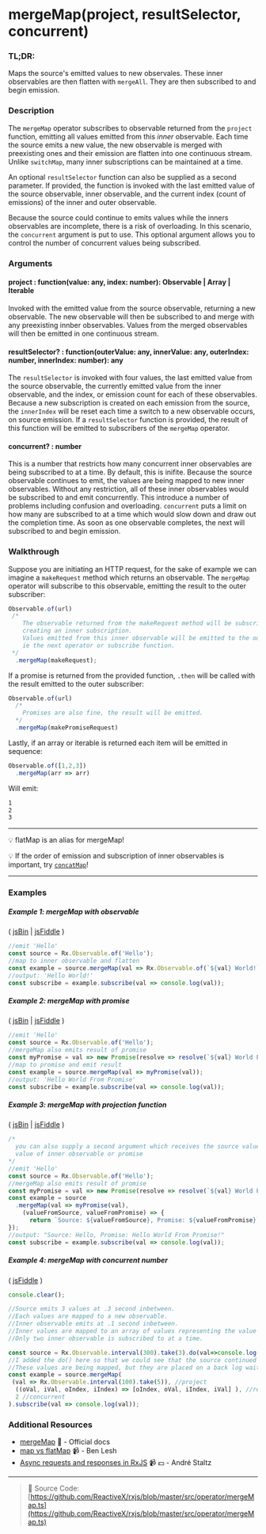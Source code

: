 # mergeMap(project, resultSelector, concurrent)

### TL;DR:
Maps the source's emitted values to new observales.  These inner observables are then flatten with `mergeAll`.  They are then subscribed to and begin emission.

### Description
The `mergeMap` operator subscribes to observable returned from the `project` function, emitting all values emitted from this *inner* observable.  Each time the source emits a new value, the new observable is merged with preexisting ones and their emission are flatten into one continuous stream.  Unlike `switchMap`, many inner subscriptions can be maintained at a time.

An optional `resultSelector` function can also be supplied as a second parameter.  If provided, the function is invoked with the last emitted value of the source observable, inner observable, and the current index (count of emissions) of the inner and outer observable.

Because the source could continue to emits values while the inners observables are incomplete, there is a risk of overloading.  In this scenario, the `concurrent` argument is put to use.  This optional argument allows you to control the number of concurrent values being subscribed.

### Arguments

#### project : function(value: any, index: number): Observable | Array | Iterable
Invoked with the emitted value from the source observable, returning a new observable. The new observable will then be subscribed to and merge with any preexisting innber observables. Values from the merged observables will then be emitted in one continuous stream.

#### resultSelector? : function(outerValue: any, innerValue: any, outerIndex: number, innerIndex: number): any
The `resultSelector` is invoked with four values, the last emitted value from the source observable, the currently emitted value from the inner observable, and the index, or emission count for each of these observables. Because a new subscription is created on each emission from the source, the `innerIndex` will be reset each time a switch to a new observable occurs, on source emission. If a `resultSelector` function is provided, the result of this function will be emitted to subscribers of the `mergeMap` operator.

#### concurrent? : number
This is a number that restricts how many concurrent inner observables are being subscribed to at a time.  By default, this is inifite.  Because the source observable continues to emit, the values are being mapped to new inner observables.  Without any restriction, all of these inner observables would be subscribed to and emit concurrently.  This introduce a number of problems including confusion and overloading. `concurrent` puts a limit on how many are subscribed to at a time which would slow down and draw out the completion time.  As soon as one observable completes, the next will subscribed to and begin emission.

### Walkthrough

Suppose you are initiating an HTTP request, for the sake of example we can imagine a `makeRequest` method which returns an observable.
The `mergeMap` operator will subscribe to this observable, emitting the result to the outer subscriber: 

```js
Observable.of(url)
 /*
    The observable returned from the makeRequest method will be subscribed to, 
    creating an inner subscription.
    Values emitted from this inner observable will be emitted to the outer subscriber, 
    ie the next operator or subscribe function.
 */
  .mergeMap(makeRequest);
```

If a promise is returned from the provided function, `.then` will be called with the result emitted to the outer subscriber:

```js
Observable.of(url)
  /*
    Promises are also fine, the result will be emitted.
  */
  .mergeMap(makePromiseRequest)
```

Lastly, if an array or iterable is returned each item will be emitted in sequence:

```js
Observable.of([1,2,3])
  .mergeMap(arr => arr)
```

Will emit:

```bash
1
2
3
```

---
:bulb:  flatMap is an alias for mergeMap!

:bulb: If the order of emission and subscription of inner observables is important, try [`concatMap`](concatmap.md)!

---




### Examples

##### Example 1: mergeMap with observable

( [jsBin](http://jsbin.com/mojurubana/1/edit?js,console) | [jsFiddle](https://jsfiddle.net/btroncone/41awjgda/) )

```js
//emit 'Hello'
const source = Rx.Observable.of('Hello');
//map to inner observable and flatten
const example = source.mergeMap(val => Rx.Observable.of(`${val} World!`));
//output: 'Hello World!'
const subscribe = example.subscribe(val => console.log(val));
```

##### Example 2: mergeMap with promise

( [jsBin](http://jsbin.com/vuhecorana/1/edit?js,console) | [jsFiddle](https://jsfiddle.net/btroncone/o9kxpvsv/) )

```js
//emit 'Hello'
const source = Rx.Observable.of('Hello');
//mergeMap also emits result of promise
const myPromise = val => new Promise(resolve => resolve(`${val} World From Promise!`));
//map to promise and emit result
const example = source.mergeMap(val => myPromise(val));
//output: 'Hello World From Promise'
const subscribe = example.subscribe(val => console.log(val));
```

##### Example 3: mergeMap with projection function

( [jsBin](http://jsbin.com/wajokocage/1/edit?js,console) | [jsFiddle](https://jsfiddle.net/btroncone/zu9a6vr4/) )

```js
/*
  you can also supply a second argument which receives the source value and emitted
  value of inner observable or promise
*/
//emit 'Hello'
const source = Rx.Observable.of('Hello');
//mergeMap also emits result of promise
const myPromise = val => new Promise(resolve => resolve(`${val} World From Promise!`));
const example = source
  .mergeMap(val => myPromise(val), 
    (valueFromSource, valueFromPromise) => {
      return `Source: ${valueFromSource}, Promise: ${valueFromPromise}`;
});
//output: "Source: Hello, Promise: Hello World From Promise!"
const subscribe = example.subscribe(val => console.log(val));
```

##### Example 4: mergeMap with concurrent number

( [jsFiddle](https://jsfiddle.net/c0c7u60x/1/) )

```js
console.clear();

//Source emits 3 values at .3 second inbetween.
//Each values are mapped to a new observable.
//Inner observable emits at .1 second inbetween.
//Inner values are mapped to an array of values representing the value's state.
//Only two inner observable is subscribed to at a time.

const source = Rx.Observable.interval(300).take(3).do(val=>console.log(val));
//I added the do() here so that we could see that the source continued to emits value.
//These values are being mapped, but they are placed on a back log waiting to be subscribed to.
const example = source.mergeMap(
 (val => Rx.Observable.interval(100).take(5)), //project
  ((oVal, iVal, oIndex, iIndex) => [oIndex, oVal, iIndex, iVal] ), //resultSelector
  2 //concurrent
).subscribe(val => console.log(val));
```


### Additional Resources
* [mergeMap](http://reactivex.io/rxjs/class/es6/Observable.js~Observable.html#instance-method-mergeMap) :newspaper: - Official docs
* [map vs flatMap](https://egghead.io/lessons/rxjs-rxjs-map-vs-flatmap) :video_camera: - Ben Lesh
* [Async requests and responses in RxJS](https://egghead.io/lessons/rxjs-04-reactive-programming-async-requests-and-responses-in-rxjs) :video_camera: :dollar: - André Staltz

---
> :file_folder: Source Code:  [https://github.com/ReactiveX/rxjs/blob/master/src/operator/mergeMap.ts](https://github.com/ReactiveX/rxjs/blob/master/src/operator/mergeMap.ts)
